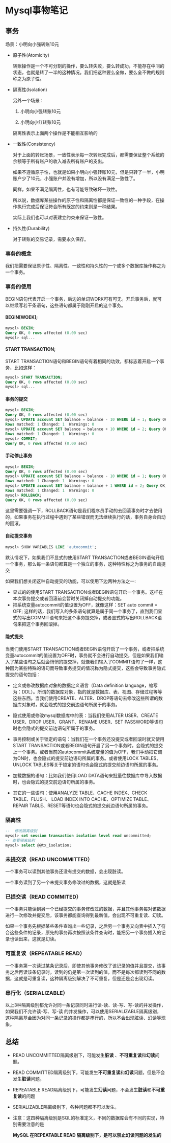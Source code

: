 # Mysql事物笔记

## 事务

 场景：小明向小强转账10元

- 原子性(Atomicity)

  转账操作是一个不可分割的操作，要么转失败，要么转成功，不能存在中间的状态，也就是转了一半的这种情况。我们把这种要么全做，要么全不做的规则称之为原子性。

- 隔离性(Isolation)

  另外一个场景：

  1. 小明向小强转账10元

  2. 小明向小红转账10元

  隔离性表示上面两个操作是不能相互影响的

- 一致性(Consistency)

  对于上面的转账场景，一致性表示每一次转账完成后，都需要保证整个系统的余额等于所有账户的收入减去所有账户的支出。

  如果不遵循原子性，也就是如果小明向小强转账10元，但是只转了一半，小明账户少了10元，小强账户并没有增加，所以没有满足一致性了。

  同样，如果不满足隔离性，也有可能导致破坏一致性。

  所以说，数据库某些操作的原子性和隔离性都是保证一致性的一种手段，在操作执行完成后保证符合所有既定的约束则是一种结果。

  实际上我们也可以对表建立约束来保证一致性。

- 持久性(Durability)

  对于转账的交易记录，需要永久保存。

### 事务的概念

我们把需要保证原子性、隔离性、一致性和持久性的一个或多个数据库操作称之为一个事务。

### 事务的使用

BEGIN语句代表开启一个事务，后边的单词WORK可有可无。开启事务后，就可以继续写若干条语句，这些语句都属于刚刚开启的这个事务。

#### BEGIN[WOEK];

```sql
mysql> BEGIN;
Query OK, 0 rows affected (0.00 sec)
mysql> sql...
```

#### START TRANSACTION;

START TRANSACTION语句和BEGIN语句有着相同的功效，都标志着开启一个事务，比如这样：

```sql
mysql> START TRANSACTION;
Query OK, 0 rows affected (0.00 sec)
mysql> sql...
```

#### 事务的提交

```sql
mysql> BEGIN;
Query OK, 0 rows affected (0.00 sec)
mysql> UPDATE account SET balance = balance - 10 WHERE id = 1; Query OK, 1 row affected (0.02 sec)
Rows matched: 1	Changed: 1	Warnings: 0
mysql> UPDATE account SET balance = balance + 10 WHERE id = 2; Query OK, 1 row affected (0.00 sec)
Rows matched: 1	Changed: 1	Warnings: 0
mysql> COMMIT;
Query OK, 0 rows affected (0.00 sec)
```

#### 手动停止事务

```sql
mysql> BEGIN;
Query OK, 0 rows affected (0.00 sec)
mysql> UPDATE account SET balance = balance - 10 WHERE id = 1; Query OK, 1 row affected (0.00 sec)
Rows matched: 1	Changed: 1	Warnings: 0
mysql> UPDATE account SET balance = balance + 1 WHERE id = 2; Query OK, 1 row affected (0.00 sec)
Rows matched: 1	Changed: 1	Warnings: 0
mysql> ROLLBACK;
Query OK, 0 rows affected (0.00 sec)
```

这里需要强调一下，ROLLBACK语句是我们程序员手动的去回滚事务时才去使用的，如果事务在执行过程中遇到了某些错误而无法继续执行的话，事务自身会自动的回滚。

#### 自动提交事务

```sql
mysql> SHOW VARIABLES LIKE 'autocommit';
```

默认情况下，如果我们不显式的使用START TRANSACTION或者BEGIN语句开启一个事务，那么每一条语句都算是一个独立的事务，这种特性称之为事务的自动提交

如果我们想关闭这种自动提交的功能，可以使用下边两种方法之一:

- 显式的的使用START TRANSACTION或者BEGIN语句开启一个事务。这样在本次事务提交或者回滚前会暂时关闭掉自动提交的功能。
- 把系统变量autocommit的值设置为OFF，就像这样：SET auto commit = OFF; 这样的话，我们写入的多条语句就算是属于同一个事务了，直到我们显式的写出COMMIT语句来把这个事务提交掉，或者显式的写出ROLLBACK语句来把这个事务回滚掉。

#### 隐式提交

当我们使用START TRANSACTION或者BEGIN语句开启了一个事务，或者把系统变量autocommit的值设置为OFF时，事务就不会进行自动提交，但是如果我们输入了某些语句之后就会悄悄的提交掉，就像我们输入了COMMIT语句了一样，这种因为某些特殊的语句而导致事务提交的情况称为隐式提交，这些会导致事务隐式提交的语句包括：

- 定义或修改数据库对象的数据定义语言（Data definition language，缩写为：DDL）。所谓的数据库对象，指的就是数据库、表、视图、存储过程等等这些东西。当我们使用CREATE、ALTER、DROP等语句去修改这些所谓的数据库对象时，就会隐式的提交前边语句所属于的事务。

- 隐式使用或修改mysql数据库中的表：当我们使用ALTER USER、CREATE USER、DROP USER、GRANT、RENAME USER、SET PASSWORD等语句时也会隐式的提交前边语句所属于的事务。

- 事务控制或关于锁定的语句：当我们在一个事务还没提交或者回滚时就又使用START TRANSACTION或者BEGIN语句开启了另一个事务时，会隐式的提交上一个事务。或者当前的autocommit系统变量的值为OFF，我们手动把它调为ON时，也会隐式的提交前边语句所属的事务。或者使用LOCK TABLES、UNLOCK TABLES等关于锁定的语句也会隐式的提交前边语句所属的事务。

- 加载数据的语句：比如我们使用LOAD DATA语句来批量往数据库中导入数据时，也会隐式的提交前边语句所属的事务。

- 其它的一些语句：使用ANALYZE TABLE、CACHE INDEX、CHECK TABLE、FLUSH、 LOAD INDEX INTO CACHE、OPTIMIZE TABLE、REPAIR TABLE、RESET等语句也会隐式的提交前边语句所属的事务。

  

### 隔离性

```sql
--  修改隔离级别
mysql> set session transaction isolation level read uncommitted;
-- 查看隔离级别
mysql> select @@tx_isolation;
```

### 未提交读（READ UNCOMMITTED）

一个事务可以读到其他事务还没有提交的数据，会出现脏读。

一个事务读到了另一个未提交事务修改过的数据，这就是脏读

### 已提交读（READ COMMITED）

一个事务只能读到另一个已经提交的事务修改过的数据，并且其他事务每对该数据进行一次修改并提交后，该事务都能查询得到最新值，会出现不可重复读、幻读。

如果一个事务先根据某些条件查询出一些记录，之后另一个事务又向表中插入了符合这些条件的记录，原先的事务再次按照该条件查询时，能把另一个事务插入的记录也读出来，这就是幻读。

### 可重复读（REPEATABLE READ）

一个事务第一次读过某条记录后，即使其他事务修改了该记录的值并且提交，该事务之后再读该条记录时，读到的仍是第一次读到的值，而不是每次都读到不同的数据，这就是可重复读，这种隔离级别解决了不可重复，但是还是会出现幻读。

### 串行化（SERIALIZABLE）

以上3种隔离级别都允许对同一条记录同时进行读-读、读-写、写-读的并发操作，如果我们不允许读-写、写-读 的并发操作，可以使用SERIALIZABLE隔离级别，这种隔离基金因为对同一条记录的操作都是串行的，所以不会出现脏读、幻读等现象。

## 总结

- READ UNCOMMITTED隔离级别下，可能发生**脏读** 、**不可重复读**和**幻读**问题。

- READ COMMITTED隔离级别下，可能发生**不可重复读**和**幻读**问题，但是不会发生**脏读**问题。

- REPEATABLE READ隔离级别下，可能发生**幻读**问题，不会发生**脏读**和**不可重复读**的问题

- SERIALIZABLE隔离级别下，各种问题都不可以发生。

- 注意：这四种隔离级别是SQL的标准定义，不同的数据库会有不同的实现，特别需要注意的是

  **MySQL 在REPEATABLE READ 隔离级别下，是可以禁止幻读问题的发生的**

